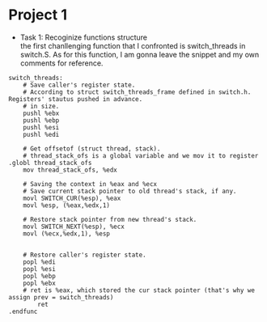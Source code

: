 # Project 1
- Task 1: Recoginize functions structure  
the first chanllenging function that I confronted is switch_threads in switch.S. As for this function, I am gonna leave the snippet and my own comments for reference. 
```
switch_threads:
	# Save caller's register state.
	# According to struct switch_threads_frame defined in switch.h. Registers' stautus pushed in advance.
	# in size.
	pushl %ebx
	pushl %ebp
	pushl %esi
	pushl %edi

	# Get offsetof (struct thread, stack).
    # thread_stack_ofs is a global variable and we mov it to register
.globl thread_stack_ofs
	mov thread_stack_ofs, %edx

    # Saving the context in %eax and %ecx
	# Save current stack pointer to old thread's stack, if any.
	movl SWITCH_CUR(%esp), %eax
	movl %esp, (%eax,%edx,1)

	# Restore stack pointer from new thread's stack.
	movl SWITCH_NEXT(%esp), %ecx
	movl (%ecx,%edx,1), %esp


	# Restore caller's register state.
	popl %edi
	popl %esi
	popl %ebp
	popl %ebx
    # ret is %eax, which stored the cur stack pointer (that's why we assign prev = switch_threads)
        ret
.endfunc
```
